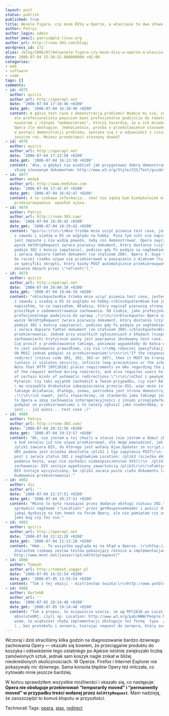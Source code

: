 ```yaml
---
layout: post
status: publish
published: true
title: Wesele Figara, czy może DIVy w Operze, a właściwie to dwa słowa o Ajaksie
author: Patrys
author_login: admin
author_email: patrys@pld-linux.org
author_url: http://room-303.com/blog/
wordpress_id: 272
alias: /blog/2006/07/04/wesele-figara-czy-moze-divy-w-operze-a-wlasciwie-to-dwa-slowa-o-ajaksie/
date: 2006-07-04 15:38:52.000000000 +02:00
categories:
- web
- software
- code
tags: []
comments:
- id: 4075
  author: quiris
  author_url: http://operapl.net
  date: '2006-07-04 17:10:46 +0200'
  date_gmt: '2006-07-04 16:10:46 +0200'
  content: A gdzie test case z demonstracją problemu? Wydaje mi się, że kto, jak kto,
    ale profesjonalista powinien mieć profesjonalne podejście do tematu. Ile ja się
    naużeram z różnymi "webmasterami", którzy twierdzą, że w ich mniemaniu, coś tam
    Opera źle obsługuje. Jednocześnie, prośba o przedstawienie stosownego dowodu,
    w postaci demonstracji problemu, spotyka się z w odpowiedzi z ciszą. Powtórzę
    jeszcze raz. Możesz przedstawić stosowny dowód?
- id: 4076
  author: quiris
  author_url: http://operapl.net
  date: '2006-07-04 17:13:50 +0200'
  date_gmt: '2006-07-04 16:13:50 +0200'
  content: 'Aha, a gdybyś nie wiedział jak przygotować dobrą demonstrację błędu to
    służę stosownym dokumentem: http://www.w3.org/Style/CSS/Test/guidelines.html'
- id: 4077
  author: medyk
  author_url: http://www.medikoo.com
  date: '2006-07-04 17:42:47 +0200'
  date_gmt: '2006-07-04 16:42:47 +0200'
  content: A to ciekawa informacja.. choć nie sądzę bym kiedykolwiek miał potrzebę
    przekierowywania  wywołań ajaxa.
- id: 4078
  author: Patrys
  author_url: http://room-303.com/
  date: '2006-07-04 19:39:42 +0200'
  date_gmt: '2006-07-04 18:39:42 +0200'
  content: "quiris:\r\n\r\nNie trzeba mnie uczyć pisania test case, jestem programistą
    z zawodu i siedzę w OS ze względu na hobby. Poza tym nikt nie napisał, że coś
    jest zepsute i nie widzę powodu, żeby coś demonstrować. Opera zwyczajnie jako
    wynik XmlHttpRequest zwraca pierwszy dokument, który dostanie (czyli jako status
    podaje 302 i kończy zapytanie), podczas gdy Fx podąża za nagłówkiem przekierowania
    i zwraca dopiero tamten dokument (ze statusem 200). Opera 9, buga tu nie widzę,
    bo raczej rzadko używa się przekierowań w powiązaniu z Ajaksem (tu wynikało akurat
    ze specyfiki skryptu, który każdy POST automatycznie przekierowywał, żeby zapobiec
    zmianie danych przez \"refresh\")."
- id: 4079
  author: quiris
  author_url: http://operapl.net
  date: '2006-07-04 20:04:39 +0200'
  date_gmt: '2006-07-04 19:04:39 +0200'
  content: "<blockquote>Nie trzeba mnie uczyć pisania test case, jestem programistą
    z zawodu i siedzę w OS ze względu na hobby.</blockquote>Wiem kim jesteś i dlatego
    napisałem, to co napisałem. Władzia, który napisał pierwszą stronę w życiu, nie
    prosiłbym o zademonstrowanie zachowania. Od Ciebie, jako profesjonalisty, wymagam
    profesjonalnego podejścia do sprawy ;)\r\n\r\n<blockquote> Opera zwyczajnie jako
    wynik XmlHttpRequest zwraca pierwszy dokument, który dostanie (czyli jako status
    podaje 302 i kończy zapytanie), podczas gdy Fx podąża za nagłówkiem przekierowania
    i zwraca dopiero tamten dokument (ze statusem 200).</blockquote>Wiem na czym polegają
    przekierowania. Jednak przy wszelkich zgłoszeniach o błędach (nieprawidłowych
    zachowaniach) krytycznie ważny jest poprawnie zbudowany test case. I dalej będę
    Cię prosił o przedstawienie takiego, ponieważ wypadałoby do końca wyjaśnić, czy
    to jest zachowanie prawidłowe, czy nie.\r\nWg roboczej specyfikacji http://www.w3.org/TR/XMLHttpRequest/#xmlhttprequest
    UA MUSI jednak podążać za przekierowaniem:\r\n\r\n\"If the response is an HTTP
    redirect (status code 301, 302, 303 or 307), then it MUST be transparently followed
    (unless it violates security, infinite loop precautions or the scheme isn't supported).
    Note that HTTP [RFC2616] places requirements on UAs regarding the preservation
    of the request method during redirects, and also requires users to be notified
    of certain kinds of automatic redirections.\"\r\n\r\nChoć z pewnymi wyjatkami.
    Pytanie: Czy taki wyjątek zachodził w Twoim przypadku, czy nie? Ad vocem: Opera
    \ ma niezwykle drakońskie zabezpieczenia przeciw XSS, więc może istnieć podejrzenie
    takiego działania, dlatego, znowu, potrzebna jest strona demonstrująca zachowanie
    ;)\r\n\r\nI nawet, jeśli stwierdzimy, że standardu jako takiego jeszcze nie ma,
    to Opera w imię zachowania interoperacyjności z innymi przeglądarkami, powinna
    podążać ze przekierowaniami i to należy zgłosić jako niedoróbkę, a do tego potrzebny
    jest... już wiesz... test case ;)"
- id: 4080
  author: Patrys
  author_url: http://room-303.com/
  date: '2006-07-04 20:13:56 +0200'
  date_gmt: '2006-07-04 19:13:57 +0200'
  content: "Ok, nie jestem w tej chwili w stanie (nie jestem w domu) zbudować proof-of-concept,
    a kod serwisu już nie używa przekierowań, ale mogę powiedzieć, jak to działało:\r\n\r\n-
    /plik1 zawiera DIV, do którego jest wołany Ajax.Updater ze script.aculo.us, jako
    URI podana jest ścieżka absolutna /plik2 i typ zapytania POST\r\n- /plik2 obsługuje
    post i zwraca status 302 z nagłówkiem Location: /plik3 (ścieżka absolutna, bez
    podania hosta, więc nie zachodzi niebezpieczeństwo XSS)\r\n- /plik3 dowolny, niepusty\r\n\r\nOczekiwane
    zachowanie: DIV zostaje wypełniony zawartością /plik3\r\n\r\nFaktyczne zachowanie:
    DIV zostaje wyczyszczony, bo /plik2 zwraca puste ciało dokumentu (zgodnie z zasadą
    budowania przekierowania)."
- id: 4082
  author: diz
  author_url: ''
  date: '2006-07-04 21:17:51 +0200'
  date_gmt: '2006-07-04 20:17:51 +0200'
  content: "Można to było rozwiązać przez dodanie obsługi statusu 302.\r\n\r\nCzyli
    sprawdzić nagłówek \"Location\" przez getResponseHeader i puścić drugie zapytanie.\r\n\r\nWidziałem
    jakąś dyskusję na ten temat na forum Opery, ale nie pamiętam czy zostało to uznane
    jako bug czy też nie."
- id: 4083
  author: quiris
  author_url: http://operapl.net
  date: '2006-07-04 22:12:28 +0200'
  date_gmt: '2006-07-04 21:12:28 +0200'
  content: "Hmm... To wszystko wygląda mi na błąd w Operze. \r\nhttp://my.opera.com/community/forums/topic.dml?id=133680\r\nhttp://my.opera.com/community/forums/topic.dml?id=140253\r\n\r\nBTW.
    Znalazłem ciekawy zestaw testów pokazujący różnice w implementacjach XMLHttpRequest:
    http://www.mnot.net/javascript/xmlhttprequest/"
- id: 4086
  author: Tomash
  author_url: http://tomash.jogger.pl
  date: '2006-07-05 14:55:54 +0200'
  date_gmt: '2006-07-05 13:55:54 +0200'
  content: "Tak z tej okazji - mistrzostwo świata:\r\nhttp://www.yatblog.com/wp-content/uploads/2006/06/pm20060621.png"
- id: 4088
  author: BartekB
  author_url: ''
  date: '2006-07-05 20:14:48 +0200'
  date_gmt: '2006-07-05 19:14:48 +0200'
  content: "Tak a propos, to oczywiście wiecie, że wg RFC2616 po Location: ma być
    absoluteURI, czyli np. Location: http://www.w3.org/pub/WWW/People.html\r\nTak,
    wiem, że większość chyba implementacji obsługuje też formę  typu  /pub/WWW/People.html
    \ , bez protokołu i serwera, kierując request do serwera, który zwrócił dane Location:..."
---
```

<p>Wczoraj i dziś straciliśmy kilka godzin na diagnozowanie bardzo dziwnego zachowania Opery — okazało się bowiem, że przeciąganie produktu do koszyka i odświeżenie tego ostatniego po Ajaksie istotnie zwiększało liczbę zamówionych sztuk, jednak sam koszyk nagle znikał w bliżej nieokreślonych okolicznościach. W Operze. Firefox i Internet Explorer nie pokazywały nic dziwnego. Sama konsola błędów Opery też milczała, co irytowało mnie jeszcze bardziej.</p>

<p>W końcu sprawdziłem wszystkie możliwości i okazało się, co następuje: <strong>Opera nie obsługuje przekierowań <q>temporarily moved</q> i <q>permanently moved</q> w przypadku treści wołanej przez <code>XmlHttpRequest</code></strong>. Mam nadzieję, że zaoszczędzi to komuś kłopotu w przyszłości.</p>

Technorati Tags: <a href="http://technorati.com/tag/opera" rel="tag">opera</a>, <a href="http://technorati.com/tag/ajax" rel="tag">ajax</a>, <a href="http://technorati.com/tag/redirect" rel="tag">redirect</a>
